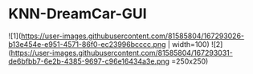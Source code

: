 # KNN-DreamCar-GUI
![1](https://user-images.githubusercontent.com/81585804/167293026-b13e454e-e951-4571-86f0-ec23996bcccc.png | width=100)
![2](https://user-images.githubusercontent.com/81585804/167293031-de6bfbb7-6e2b-4385-9697-c96e16434a3e.png =250x250)

